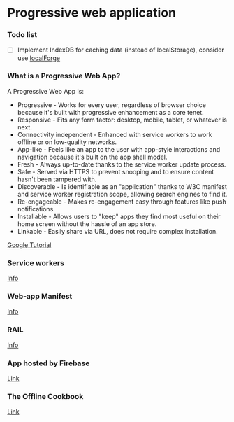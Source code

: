 # Progressive web application

### Todo list
- [ ] Implement IndexDB for caching data (instead of localStorage), consider use [localForge](https://github.com/localForage/localForage)

### What is a Progressive Web App?
A Progressive Web App is:

- Progressive - Works for every user, regardless of browser choice because it's built with progressive enhancement as a core tenet.
- Responsive - Fits any form factor: desktop, mobile, tablet, or whatever is next.
- Connectivity independent - Enhanced with service workers to work offline or on low-quality networks.
- App-like - Feels like an app to the user with app-style interactions and navigation because it's built on the app shell model.
- Fresh - Always up-to-date thanks to the service worker update process.
- Safe - Served via HTTPS to prevent snooping and to ensure content hasn't been tampered with.
- Discoverable - Is identifiable as an "application" thanks to W3C manifest and service worker registration scope, allowing search engines to find it.
- Re-engageable - Makes re-engagement easy through features like push notifications.
- Installable - Allows users to "keep" apps they find most useful on their home screen without the hassle of an app store.
- Linkable - Easily share via URL, does not require complex installation.

[Google Tutorial](https://codelabs.developers.google.com/codelabs/your-first-pwapp/index.html)

### Service workers
[Info](https://developers.google.com/web/fundamentals/getting-started/primers/service-workers)

### Web-app Manifest
[Info](https://developer.mozilla.org/en-US/docs/Web/Manifest)

### RAIL
[Info](https://developers.google.com/web/fundamentals/performance/rail)

### App hosted by Firebase
[Link](https://nate-pwa.firebaseapp.com/)

### The Offline Cookbook
[Link](https://jakearchibald.com/2014/offline-cookbook/#cache-network-race)